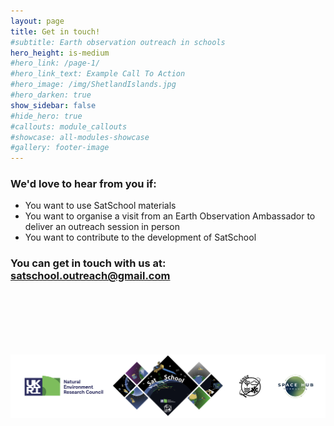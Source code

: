 ```yaml
---
layout: page
title: Get in touch!
#subtitle: Earth observation outreach in schools
hero_height: is-medium
#hero_link: /page-1/
#hero_link_text: Example Call To Action
#hero_image: /img/ShetlandIslands.jpg
#hero_darken: true
show_sidebar: false
#hide_hero: true
#callouts: module_callouts
#showcase: all-modules-showcase
#gallery: footer-image
---
```

### We'd love to hear from you if:

- You want to use SatSchool materials
- You want to organise a visit from an Earth Observation Ambassador to deliver an outreach session in person
- You want to contribute to the development of SatSchool

### You can get in touch with us at: [satschool.outreach@gmail.com](mailto:satschool.outreach@gmail.com)

<br/><br/><br/><br/><br/>


![SatSchool footer](/img/satschool-footer.png "SatSchool footer")
